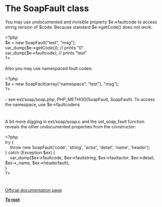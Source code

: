 # The SoapFault class




<div class="phpcode"><span class="html">
You may use undocumented and invisible property $e-&gt;faultcode to access string version of $code. Because standard $e-&gt;getCode() does not work:
<br>
<br><span class="default">&lt;?php
<br>$e </span><span class="keyword">= new </span><span class="default">SoapFault</span><span class="keyword">(</span><span class="string">&quot;test&quot;</span><span class="keyword">, </span><span class="string">&quot;msg&quot;</span><span class="keyword">);
<br></span><span class="default">var_dump</span><span class="keyword">(</span><span class="default">$e</span><span class="keyword">-&gt;</span><span class="default">getCode</span><span class="keyword">()); </span><span class="comment">// prints &quot;0&quot;
<br></span><span class="default">var_dump</span><span class="keyword">(</span><span class="default">$e</span><span class="keyword">-&gt;</span><span class="default">faultcode</span><span class="keyword">); </span><span class="comment">// prints &quot;test&quot;
<br></span><span class="default">?&gt;
<br></span>
<br>Also you may use namespaced fault codes:
<br>
<br><span class="default">&lt;?php
<br>$e </span><span class="keyword">= new </span><span class="default">SoapFault</span><span class="keyword">(array(</span><span class="string">&quot;namespace&quot;</span><span class="keyword">, </span><span class="string">&quot;test&quot;</span><span class="keyword">), </span><span class="string">&quot;msg&quot;</span><span class="keyword">);
<br></span><span class="default">?&gt;
<br></span>
<br>- see ext/soap/soap.php, PHP_METHOD(SoapFault, SoapFault). To access the namespace, use $e-&gt;faultcodens</span>
</div>
  

#


<div class="phpcode"><span class="html">
A bit more digging in ext/soap/soap.c and the set_soap_fault function reveals the other undocumented properties from the constructor:<br><br><span class="default">&lt;?php<br></span><span class="keyword">try {<br>&#xA0; &#xA0; throw new </span><span class="default">SoapFault</span><span class="keyword">(</span><span class="string">&apos;code&apos;</span><span class="keyword">, </span><span class="string">&apos;string&apos;</span><span class="keyword">, </span><span class="string">&apos;actor&apos;</span><span class="keyword">, </span><span class="string">&apos;detail&apos;</span><span class="keyword">, </span><span class="string">&apos;name&apos;</span><span class="keyword">, </span><span class="string">&apos;header&apos;</span><span class="keyword">);<br>} catch (</span><span class="default">Exception $ex</span><span class="keyword">) {<br>&#xA0; &#xA0; </span><span class="default">var_dump</span><span class="keyword">(</span><span class="default">$ex</span><span class="keyword">-&gt;</span><span class="default">faultcode</span><span class="keyword">, </span><span class="default">$ex</span><span class="keyword">-&gt;</span><span class="default">faultstring</span><span class="keyword">, </span><span class="default">$ex</span><span class="keyword">-&gt;</span><span class="default">faultactor</span><span class="keyword">, </span><span class="default">$ex</span><span class="keyword">-&gt;</span><span class="default">detail</span><span class="keyword">, </span><span class="default">$ex</span><span class="keyword">-&gt;</span><span class="default">_name</span><span class="keyword">, </span><span class="default">$ex</span><span class="keyword">-&gt;</span><span class="default">headerfault</span><span class="keyword">);<br>}<br></span><span class="default">?&gt;</span>
</span>
</div>
  

#

[Official documentation page](https://www.php.net/manual/en/class.soapfault.php)

**[To root](/README.md)**